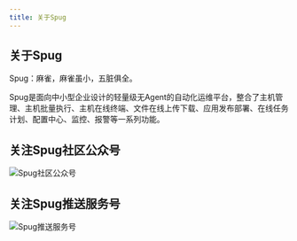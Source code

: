 ```yaml
---
title: 关于Spug
---
```


## 关于Spug

Spug：麻雀，麻雀虽小，五脏俱全。

Spug是面向中小型企业设计的轻量级无Agent的自动化运维平台，整合了主机管理、主机批量执行、主机在线终端、文件在线上传下载、应用发布部署、在线任务计划、配置中心、监控、报警等一系列功能。

## 关注Spug社区公众号

![Spug社区公众号](https://cdn.spug.cc/img/spug-club.jpg)

## 关注Spug推送服务号

![Spug推送服务号](https://cdn.spug.cc/img/spug-weixin.jpeg)
